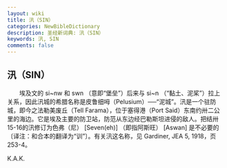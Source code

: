 ```yaml
---
layout: wiki
title: 汛（SIN）
categories: NewBibleDictionary
description: 圣经新词典: 汛（SIN）
keywords: 汛, SIN
comments: false
---
```


## 汛（SIN）

　　埃及文的 si~nw 和 swn （意即“堡垒”）后来与 si~n （“黏土、泥桨”）拉上关系，因此汛城的希腊名称是皮鲁细呣（Pelusium）──“泥城”。汛是一个驻防城，即今之法勒美废丘（Tell Farama），位于塞得港（Port Said）东南约卅二公里的海边。它是埃及主要的防卫站，防范从东边经巴勒斯坦进侵的敌人。把结卅15-16的汛修订为色弗（尼） [Seven(eh)] （即指阿斯旺） [Aswan] 是不必要的〔译注：和合本的翻译为“训”〕。有关汛这名称，见 Gardiner, JEA 5, 1918，页253-4。

K.A.K.








